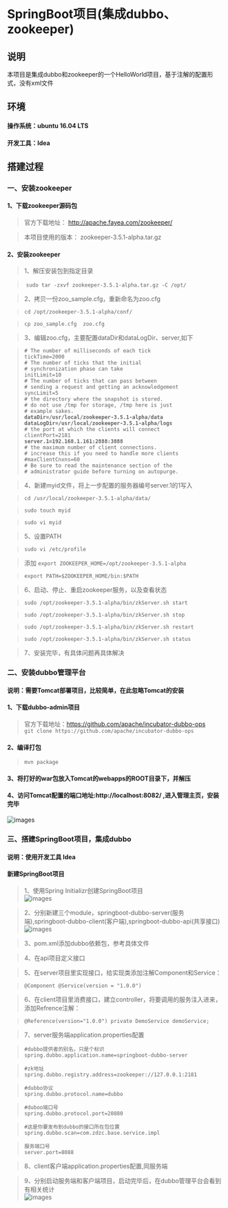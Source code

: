# SpringBoot项目(集成dubbo、zookeeper)
## 说明
本项目是集成dubbo和zookeeper的一个HelloWorld项目，基于注解的配置形式，没有xml文件

## 环境
#### 操作系统：ubuntu 16.04 LTS
#### 开发工具：Idea
## 搭建过程
### 一、安装zookeeper
#### 1、下载zookeeper源码包
> 官方下载地址： http://apache.fayea.com/zookeeper/

> 本项目使用的版本： zookeeper-3.5.1-alpha.tar.gz 
#### 2、安装zookeeper
> 1、解压安装包到指定目录

>  `sudo tar -zxvf zookeeper-3.5.1-alpha.tar.gz -C /opt/`

> 2、拷贝一份zoo_sample.cfg，重新命名为zoo.cfg

> `cd /opt/zookeeper-3.5.1-alpha/conf/`

> `cp zoo_sample.cfg  zoo.cfg`

> 3、编辑zoo.cfg，主要配置dataDir和dataLogDir、server,如下

> `# The number of milliseconds of each tick`<br>
> `tickTime=2000`<br>
> `# The number of ticks that the initial`<br>
> `# synchronization phase can take`<br>
> `initLimit=10`<br>
> `# The number of ticks that can pass between`<br>
> `# sending a request and getting an acknowledgement`<br>
> `syncLimit=5`<br>
> `# the directory where the snapshot is stored.`<br>
> `# do not use /tmp for storage, /tmp here is just`<br>
> `# example sakes.`<br>
> **`dataDir=/usr/local/zookeeper-3.5.1-alpha/data`**<br>
> **`dataLogDir=/usr/local/zookeeper-3.5.1-alpha/logs`**<br>
> `# the port at which the clients will connect`<br>
> `clientPort=2181`<br>
> **`server.1=192.168.1.161:2888:3888`**<br>
> `# the maximum number of client connections.`<br>
> `# increase this if you need to handle more clients`<br>
> `#maxClientCnxns=60`<br>
> `# Be sure to read the maintenance section of the`<br>
> `# administrator guide before turning on autopurge.`

> 4、新建myid文件，将上一步配置的服务器编号server.1的1写入

> `cd /usr/local/zookeeper-3.5.1-alpha/data/`

> `sudo touch myid`

> `sudo vi myid`

> 5、设置PATH

> `sudo vi /etc/profile`

> 添加 `export ZOOKEEPER_HOME=/opt/zookeeper-3.5.1-alpha`

> `export PATH=$ZOOKEEPER_HOME/bin:$PATH`

> 6、启动、停止、重启zookeeper服务，以及查看状态

> `sudo /opt/zookeeper-3.5.1-alpha/bin/zkServer.sh start`

> `sudo /opt/zookeeper-3.5.1-alpha/bin/zkServer.sh stop`

> `sudo /opt/zookeeper-3.5.1-alpha/bin/zkServer.sh restart`

> `sudo /opt/zookeeper-3.5.1-alpha/bin/zkServer.sh status`

> 7、安装完毕，有具体问题再具体解决

### 二、安装dubbo管理平台
#### 说明：需要Tomcat部署项目，比较简单，在此忽略Tomcat的安装
#### 1、下载dubbo-admin项目
> 官方下载地址：https://github.com/apache/incubator-dubbo-ops <br>
> `git clone https://github.com/apache/incubator-dubbo-ops`
#### 2、编译打包
> `mvn package`
#### 3、将打好的war包放入Tomcat的webapps的ROOT目录下，并解压
#### 4、访问Tomcat配置的端口地址:http://localhost:8082/ ,进入管理主页，安装完毕
![images](https://github.com/SteveJeson/springbootdubbo/blob/master/images/dubbo_admin.png)

### 三、搭建SpringBoot项目，集成dubbo
#### 说明：使用开发工具 Idea
#### 新建SpringBoot项目
> 1、使用Spring Initializr创建SpringBoot项目 <br>
![images](https://github.com/SteveJeson/springbootdubbo/blob/master/images/spring.png)

> 2、分别新建三个module，springboot-dubbo-server(服务端),springboot-dubbo-client(客户端),springboot-dubbo-api(共享接口) <br>
![images](https://github.com/SteveJeson/springbootdubbo/blob/master/images/projectree.png)

> 3、pom.xml添加dubbo依赖包，参考具体文件

> 4、在api项目定义接口

> 5、在server项目里实现接口，给实现类添加注解Component和Service：

> `@Component @Service(version = "1.0.0") `

> 6、在client项目里消费接口，建立controller，将要调用的服务注入进来，添加Refrence注解：

> `@Reference(version="1.0.0") private DemoService demoService;`

> 7、server服务端application.properties配置

> `#dubbo提供者的别名，只是个标识`<br>
> `spring.dubbo.application.name=springboot-dubbo-server`

> `#zk地址`<br>
> `spring.dubbo.registry.address=zookeeper://127.0.0.1:2181`

> `#dubbo协议`<br>
> `spring.dubbo.protocol.name=dubbo`

> `#duboo端口号`<br>
> `spring.dubbo.protocol.port=20880`

> `#这是你要发布到dubbo的接口所在包位置`<br>
> `spring.dubbo.scan=com.zdzc.base.service.impl`

> `服务端口号`<br>
> `server.port=8088`

> 8、client客户端application.properties配置,同服务端

> 9、分别启动服务端和客户端项目，启动完毕后，在dubbo管理平台会看到有相关统计<br>
![images](https://github.com/SteveJeson/springbootdubbo/blob/master/images/service.png)





 
